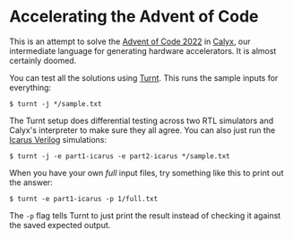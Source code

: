Accelerating the Advent of Code
===============================

This is an attempt to solve the [Advent of Code 2022][aoc] in [Calyx][], our intermediate language for generating hardware accelerators.
It is almost certainly doomed.

You can test all the solutions using [Turnt][].
This runs the sample inputs for everything:

    $ turnt -j */sample.txt

The Turnt setup does differential testing across two RTL simulators and Calyx's interpreter to make sure they all agree.
You can also just run the [Icarus Verilog][iverilog] simulations:

    $ turnt -j -e part1-icarus -e part2-icarus */sample.txt

When you have your own *full* input files, try something like this to print out the answer:

    $ turnt -e part1-icarus -p 1/full.txt

The `-p` flag tells Turnt to just print the result instead of checking it against the saved expected output.

[aoc]: https://adventofcode.com/2022/
[calyx]: https://calyxir.org
[turnt]: https://github.com/cucapra/turnt
[iverilog]: http://iverilog.icarus.com/
